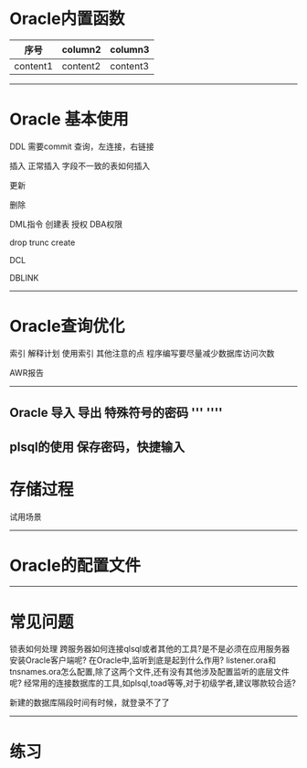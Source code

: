 # Oracle内置函数
|序号|column2|column3|
|-|-|-|
|content1|content2|content3|

--- 
# Oracle 基本使用
DDL 需要commit
查询，左连接，右链接

插入
正常插入
字段不一致的表如何插入

更新

删除

DML指令
创建表
授权
DBA权限

drop trunc create

DCL

DBLINK

---
# Oracle查询优化
索引
解释计划
使用索引
其他注意的点
程序编写要尽量减少数据库访问次数

AWR报告

---
Oracle 导入 导出 
特殊符号的密码 ''' ''''
---
plsql的使用
保存密码，快捷输入
---
# 存储过程
试用场景

---
# Oracle的配置文件
---
# 常见问题
锁表如何处理
跨服务器如何连接qlsql或者其他的工具?是不是必须在应用服务器安装Oracle客户端呢?
在Oracle中,监听到底是起到什么作用?
listener.ora和tnsnames.ora怎么配置,除了这两个文件,还有没有其他涉及配置监听的底层文件呢?
经常用的连接数据库的工具,如plsql,toad等等,对于初级学者,建议哪款较合适?

新建的数据库隔段时间有时候，就登录不了了

---
# 练习
